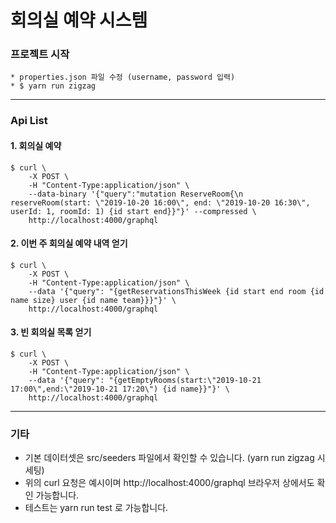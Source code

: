 # 회의실 예약 시스템

### 프로젝트 시작
```
* properties.json 파일 수정 (username, password 입력)
* $ yarn run zigzag
```
***

### Api List

#### 1. 회의실 예약
```
$ curl \
    -X POST \
    -H "Content-Type:application/json" \
    --data-binary '{"query":"mutation ReserveRoom{\n  reserveRoom(start: \"2019-10-20 16:00\", end: \"2019-10-20 16:30\", userId: 1, roomId: 1) {id start end}}"}' --compressed \
    http://localhost:4000/graphql
```

#### 2. 이번 주 회의실 예약 내역 얻기
```
$ curl \
    -X POST \
    -H "Content-Type:application/json" \
    --data '{"query": "{getReservationsThisWeek {id start end room {id name size} user {id name team}}}"}' \
    http://localhost:4000/graphql
```

#### 3. 빈 회의실 목록 얻기
```
$ curl \
    -X POST \
    -H "Content-Type:application/json" \
    --data '{"query": "{getEmptyRooms(start:\"2019-10-21 17:00\",end:\"2019-10-21 17:20\") {id name}}"}' \
    http://localhost:4000/graphql
```

***

### 기타

+ 기본 데이터셋은 src/seeders 파일에서 확인할 수 있습니다. (yarn run zigzag 시 세팅)
+ 위의 curl 요청은 예시이며 http://localhost:4000/graphql 브라우저 상에서도 확인 가능합니다.
+ 테스트는 yarn run test 로 가능합니다.